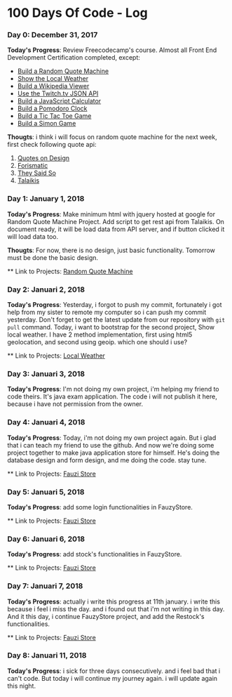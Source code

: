 # 100 Days Of Code - Log

### Day 0: December 31, 2017

**Today's Progress**: Review Freecodecamp's course. Almost all Front End Development Certification completed, except:
* [Build a Random Quote Machine](https://www.freecodecamp.org/challenges/build-a-random-quote-machine)
* [Show the Local Weather](https://www.freecodecamp.org/challenges/show-the-local-weather)
* [Build a Wikipedia Viewer](https://www.freecodecamp.org/challenges/build-a-wikipedia-viewer)
* [Use the Twitch.tv JSON API](https://www.freecodecamp.org/challenges/use-the-twitchtv-json-api)
* [Build a JavaScript Calculator](https://www.freecodecamp.org/challenges/build-a-javascript-calculator)
* [Build a Pomodoro Clock](https://www.freecodecamp.org/challenges/build-a-pomodoro-clock)
* [Build a Tic Tac Toe Game](https://www.freecodecamp.org/challenges/build-a-tic-tac-toe-game)
* [Build a Simon Game](https://www.freecodecamp.org/challenges/build-a-simon-game)

**Thougts**: i think i will focus on random quote machine for the next week, first check following quote api:
1. [Quotes on Design](https://quotesondesign.com/api-v4-0/)
2. [Forismatic](https://forismatic.com/en/api/)
3. [They Said So](https://theysaidso.com/api/)
4. [Talaikis](https://talaikis.com/api/quotes/random/)

### Day 1: January 1, 2018

**Today's Progress**: Make minimum html with jquery hosted at google for Random Quote Machine Project. Add script to get rest api from Talaikis. On document ready, it will be load data from API server, and if button clicked it will load data too. 

**Thougts**: For now, there is no design, just basic functionality. Tomorrow must be done the basic design.

** Link to Projects: [Random Quote Machine](https://github.com/adwiarifin/random-quote-machine)

### Day 2: Januari 2, 2018

**Today's Progress**: Yesterday, i forgot to push my commit, fortunately i got help from my sister to remote my computer so i can push my commit yesterday. Don't forget to get the latest update from our repository with `git pull` command. Today, i want to bootstrap for the second project, Show local weather. I have 2 method implementation, first using html5 geolocation, and second using geoip. which one should i use?

** Link to Projects: [Local Weather](https://github.com/adwiarifin/local-weather)

### Day 3: Januari 3, 2018

**Today's Progress**: I'm not doing my own project, i'm helping my friend to code theirs. It's java exam application. The code i will not publish it here, because i have not permission from the owner.

### Day 4: Januari 4, 2018

**Today's Progress**: Today, i'm not doing my own project again. But i glad that i can teach my friend to use the github. And now we're doing some project together to make java application store for himself. He's doing the database design and form design, and me doing the code. stay tune.

** Link to Projects: [Fauzi Store](https://github.com/adwiarifin/FauziStore)

### Day 5: Januari 5, 2018

**Today's Progress**: add some login functionalities in FauzyStore.

** Link to Projects: [Fauzi Store](https://github.com/adwiarifin/FauziStore)

### Day 6: Januari 6, 2018

**Today's Progress**: add stock's functionalities in FauzyStore.

** Link to Projects: [Fauzi Store](https://github.com/adwiarifin/FauziStore)

### Day 7: Januari 7, 2018

**Today's Progress**: actually i write this progress at 11th january. i write this because i feel i miss the day. and i found out that i'm not writing in this day. And it this day, i continue FauzyStore project, and add the Restock's functionalities.

** Link to Projects: [Fauzi Store](https://github.com/adwiarifin/FauziStore)

### Day 8: Januari 11, 2018
**Today's Progress**: i sick for three days consecutively. and i feel bad that i can't code. But today i will continue my journey again. i will update again this night.